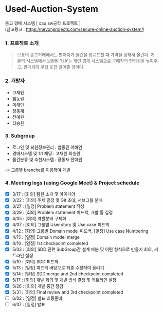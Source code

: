 # Used-Auction-System

중고 경매 시스템 [ cau sw공학 프로젝트 ]  
(참고링크 : https://nevonprojects.com/secure-online-auction-system/)
 <br/>

### 1. 프로젝트 소개

> 보통의 중고거래에서는 판매자가 물건을 업로드할 때 가격을 정해서 올린다.
> 기존의 시스템에서 보완된 'UA'는 개인 경매 시스템으로 구매자의 편의성을 높여주고, 판매자의 부담 또한 덜어줄 것이다.

### 2. 개발자

- 고재원
- 범동권
- 이해인
- 장동재
- 전예원
- 최승원

### 3. Subgroup

- 로그인 및 회원정보관리 : 범동권 이해인
- 경매시스템 및 1:1 채팅 : 고재원 최승원
- 물건분류 및 추천시스템 : 장동재 전예원

-> 그룹별 branche를 이용하여 개발

### 4. Meeting logs (using Google Meet) & Project schedule

- [x] 3/17 : [회의] 팀원 소개 및 아이디어
- [x] 3/22 : [회의] 주제 결정 및 Git 초대, 서브그룹 분배
- [x] 3/27 : [일정] Problem statement 작성
- [x] 3/29 : [회의] Problem statement 피드백, 개발 툴 결정
- [x] 4/05 : [회의] 역할분배 구체화
- [x] 4/07 : [회의] 그룹별 User story 및 Use case 피드백
- [x] 4/12 : [회의] 그룹별 Domain model 피드백, [일정] Use case Numbering
- [x] 4/15 : [일정] Domain model merge
- [x] 4/16 : [일정] 1st checkpoint completed
- [x] 5/03 : [회의] SDD 관련 SubGroup간 설계 배분 및 어떤 형식으로 만들지 회의, 커트라인 설정
- [x] 5/10 : [회의] SDD 피드백
- [x] 5/13 : [일정] 피드백 바탕으로 최종 수정하여 올리기
- [x] 5/14 : [일정] SDD merge and 2nd checkpoint completed
- [x] 5/17 : [회의] 개발 회의 및 개발 방식 결정 및 커트라인 설정
- [x] 5/26 : [회의] 개발 중간 점검
- [x] 5/31 : [회의] Final review and 3rd checkpoint completed
- [ ] 6/02 : [일정] 발표 최종준비
- [ ] 6/07 : [일정] 발표
